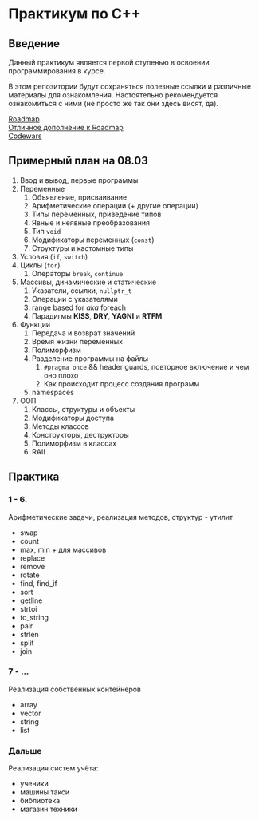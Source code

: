 # Практикум по C++

## Введение

Данный практикум является первой ступенью в освоении программирования в курсе.

В этом репозитории будут сохраняться полезные ссылки и различные материалы для ознакомления.
Настоятельно рекомендуется ознакомиться с ними (не просто же так они здесь висят, да).

 [Roadmap](https://raw.githubusercontent.com/salmer/CppDeveloperRoadmap/main/Russian/Graph/roadmap.svg) <br/>
 [Отличное дополнение к Roadmap](https://github.com/salmer/CppDeveloperRoadmap/tree/main/Russian) <br/>
 [Codewars](https://www.codewars.com/)


## Примерный план на 08.03

1. Ввод и вывод, первые программы
2. Переменные
   1. Объявление, присваивание
   2. Арифметические операции (+ другие операции)
   3. Типы переменных, приведение типов
   4. Явные и неявные преобразования
   5. Тип `void`
   6. Модификаторы переменных (`const`)
   7. Структуры и кастомные типы
3. Условия (`if`, `switch`)
4. Циклы (`for`)
   1. Операторы `break`, `continue`
5. Массивы, динамические и статические
   1. Указатели, ссылки, `nullptr_t`
   2. Операции с указателями
   3. range based for *aka* foreach
   4. Парадигмы **KISS**, **DRY**, **YAGNI** и **RTFM**
6. Функции
   1. Передача и возврат значений
   2. Время жизни переменных
   3. Полиморфизм
   4. Разделение программы на файлы
      1. `#pragma once` && header guards, повторное включение и чем оно плохо
      2. Как происходит процесс создания программ
   5. namespaces
7. ООП
   1. Классы, структуры и объекты
   2. Модификаторы доступа
   3. Методы классов
   4. Конструкторы, деструкторы
   5. Полиморфизм в классах
   6. RAII

## Практика

### 1 - 6.
Арифметические задачи,
реализация методов, структур - утилит

- swap
- count
- max, min + для массивов
- replace
- remove
- rotate
- find, find_if
- sort
- getline
- strtoi
- to_string
- pair
- strlen
- split
- join

### 7 - ...
Реализация собственных контейнеров

- array
- vector
- string
- list

### Дальше
Реализация систем учёта:
- ученики
- машины такси
- библиотека
- магазин техники